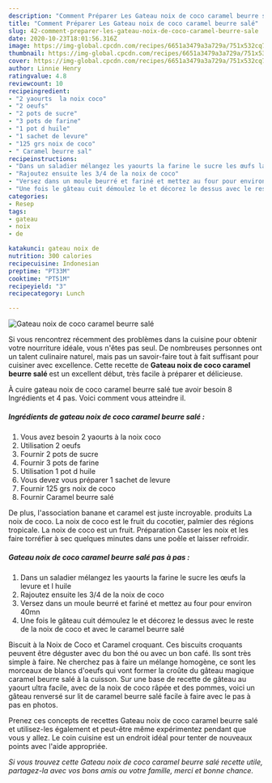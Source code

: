 ```yaml
---
description: "Comment Préparer Les Gateau noix de coco caramel beurre salé"
title: "Comment Préparer Les Gateau noix de coco caramel beurre salé"
slug: 42-comment-preparer-les-gateau-noix-de-coco-caramel-beurre-sale
date: 2020-10-23T18:01:56.316Z
image: https://img-global.cpcdn.com/recipes/6651a3479a3a729a/751x532cq70/gateau-noix-de-coco-caramel-beurre-sale-photo-principale-de-la-recette.jpg
thumbnail: https://img-global.cpcdn.com/recipes/6651a3479a3a729a/751x532cq70/gateau-noix-de-coco-caramel-beurre-sale-photo-principale-de-la-recette.jpg
cover: https://img-global.cpcdn.com/recipes/6651a3479a3a729a/751x532cq70/gateau-noix-de-coco-caramel-beurre-sale-photo-principale-de-la-recette.jpg
author: Linnie Henry
ratingvalue: 4.8
reviewcount: 10
recipeingredient:
- "2 yaourts  la noix coco"
- "2 oeufs"
- "2 pots de sucre"
- "3 pots de farine"
- "1 pot d huile"
- "1 sachet de levure"
- "125 grs noix de coco"
- " Caramel beurre sal"
recipeinstructions:
- "Dans un saladier mélangez les yaourts la farine le sucre les œufs la levure et l huile"
- "Rajoutez ensuite les 3/4 de la noix de coco"
- "Versez dans un moule beurré et fariné et mettez au four pour environ 40mn"
- "Une fois le gâteau cuit démoulez le et décorez le dessus avec le reste de la noix de coco et avec le caramel beurre salé"
categories:
- Resep
tags:
- gateau
- noix
- de

katakunci: gateau noix de 
nutrition: 300 calories
recipecuisine: Indonesian
preptime: "PT33M"
cooktime: "PT51M"
recipeyield: "3"
recipecategory: Lunch

---
```



![Gateau noix de coco caramel beurre salé](https://img-global.cpcdn.com/recipes/6651a3479a3a729a/751x532cq70/gateau-noix-de-coco-caramel-beurre-sale-photo-principale-de-la-recette.jpg)

Si vous rencontrez récemment des problèmes dans la cuisine pour obtenir votre nourriture idéale, vous n'êtes pas seul. De nombreuses personnes ont un talent culinaire naturel, mais pas un savoir-faire tout à fait suffisant pour cuisiner avec excellence. Cette recette de <strong> Gateau noix de coco caramel beurre salé </strong> est un excellent début, très facile à préparer et délicieuse.

<!--inarticleads1-->

À cuire gateau noix de coco caramel beurre salé tue avoir besoin 8 Ingrédients et 4 pas. Voici comment vous atteindre il.

##### Ingrédients de gateau noix de coco caramel beurre salé :

1. Vous avez besoin 2 yaourts à la noix coco
1. Utilisation 2 oeufs
1. Fournir 2 pots de sucre
1. Fournir 3 pots de farine
1. Utilisation 1 pot d huile
1. Vous devez vous préparer 1 sachet de levure
1. Fournir 125 grs noix de coco
1. Fournir  Caramel beurre salé


De plus, l&#39;association banane et caramel est juste incroyable. produits La noix de coco. La noix de coco est le fruit du cocotier, palmier des régions tropicale. La noix de coco est un fruit. Préparation Casser les noix et les faire torréfier à sec quelques minutes dans une poêle et laisser refroidir. 

<!--inarticleads2-->

##### Gateau noix de coco caramel beurre salé pas à pas :

1. Dans un saladier mélangez les yaourts la farine le sucre les œufs la levure et l huile
1. Rajoutez ensuite les 3/4 de la noix de coco
1. Versez dans un moule beurré et fariné et mettez au four pour environ 40mn
1. Une fois le gâteau cuit démoulez le et décorez le dessus avec le reste de la noix de coco et avec le caramel beurre salé


Biscuit à la Noix de Coco et Caramel croquant. Ces biscuits croquants peuvent être déguster avec du bon thé ou avec un bon café. Ils sont très simple à faire. Ne cherchez pas à faire un mélange homogène, ce sont les morceaux de blancs d&#39;oeufs qui vont former la croûte du gâteau magique caramel beurre salé à la cuisson. Sur une base de recette de gâteau au yaourt ultra facile, avec de la noix de coco râpée et des pommes, voici un gâteau renversé sur lit de caramel beurre salé facile à faire avec le pas à pas en photos. 

<!--inarticleads1-->

<p>
Prenez ces concepts de recettes Gateau noix de coco caramel beurre salé et utilisez-les également et peut-être même expérimentez pendant que vous y allez. Le coin cuisine est un endroit idéal pour tenter de nouveaux points avec l'aide appropriée.
</p>

<p>
<i>Si vous trouvez cette Gateau noix de coco caramel beurre salé recette utile, partagez-la avec vos bons amis ou votre famille, merci et bonne chance.</i>
</p>
